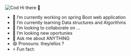 ![Cod](https://user-images.githubusercontent.com/49037340/93444659-9ed30a80-f8c8-11ea-8086-61d7d94e538d.png)
 Hi there 👋

- 🔭 I’m currently working on spring Boot web application 
- 🌱 I’m currently learning Data structures and Algorithms 
- 👯 I’m looking to collaborate on ...
- 🤔 I’m looking new oportunies
- 💬 Ask me about ANYTHING 
- 😄 Pronouns: they/ellos ?
- ⚡ Fun fact: 
